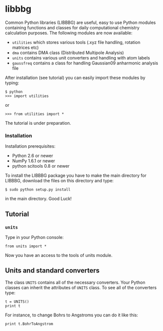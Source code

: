 libbbg
======

Common Python libraries (LIBBBG) are useful, easy to use Python modules containing functions and classes 
for daily computational chemistry calculation purposes. The following modules are now available:

 - `utilities` which stores various tools (.xyz file handling, rotation matrices etc)
 - `dma` contains DMA class (Distributed Multipole Analysis)
 - `units` contains various unit converters and handling with atom labels
 - `gaussfreq` contains a class for handling Gaussian09 anharmonic analysis file

After installation (see tutorial) you can easily import these modules by typing:

```
$ python
>>> import utilities
```
or 
```
>>> from utilities import *
```

The tutorial is under preparation.

### Installation ###

Installation prerequisites: 
- Python 2.6 or newer
- NumPy 1.6.1 or newer
- python scitools 0.8 or newer

To install the LIBBBG package you have to make the main directory for LIBBBG,
download the files on this directory and type:

```
$ sudo python setup.py install
```

in the main directory. Good Luck!

Tutorial
--------

### `units`

Type in your Python console:
```
from units import *
```
Now you have an access to the tools of units module.

## Units and standard converters

The class `UNITS` contains all of the necessary converters. Your Python classes can inherit the attributes of `UNITS` class.
To see all of the converters type:
```
t = UNITS()
print t
```
For instance, to change Bohrs to Angstroms you can do it like this:
```
print t.BohrToAngstrom
```

